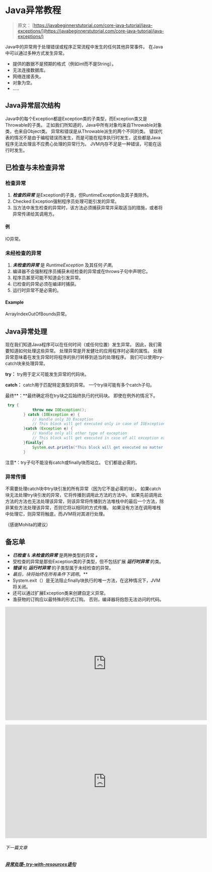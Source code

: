 # Java异常教程

> 原文： [https://javabeginnerstutorial.com/core-java-tutorial/java-exceptions/](https://javabeginnerstutorial.com/core-java-tutorial/java-exceptions/)

Java中的异常用于处理错误或程序正常流程中发生的任何其他异常事件。 在Java中可以通过多种方式发生异常。

*   提供的数据不是预期的格式（例如int而不是String）。
*   无法连接数据库。
*   网络连接丢失。
*   对象为空。
*   …..

## Java异常层次结构

Java中的每个Exception都是Exception类的子类型，而Exception类又是Throwable的子类。 正如我们所知道的，Java中所有对象均来自Throwable对象类，也来自Object类。 异常和错误是从Throwable派生的两个不同的类。 错误代表的情况不是由于编程错误而发生，而是可能在程序执行时发生，这些都是Java程序无法处理且不应费心处理的异常行为。 JVM内存不足是一种错误，可能在运行时发生。

## 已检查与未检查异常

### 检查异常

1.  ***检查的异常*** 是Exception的子类，但RuntimeException及其子类除外。
2.  Checked Exception强制程序员处理可能引发的异常。
3.  当方法中发生检查的异常时，该方法必须捕获异常并采取适当的措施，或者将异常传递给其调用方。

#### 例

IO异常。

### 未经检查的异常

1.  ***未检查的异常*** 是 *RuntimeException* 及其任何*子类*。
2.  编译器不会强制程序员捕获未经检查的异常或在throws子句中声明它。
3.  程序员甚至可能不知道会引发异常。
4.  已检查的异常必须在编译时捕获。
5.  运行时异常不是必需的。

#### Example

ArrayIndexOutOfBounds异常。

## Java异常处理

现在我们知道Java程序可以在任何时间（或任何位置）发生异常。 因此，我们需要知道如何处理这些异常。 处理异常是开发健壮的应用程序时必需的属性。 处理异常意味着在发生异常时将程序的执行转移到适当的处理程序。 我们可以使用try-catch块来处理异常。

**try：** try用于定义可能发生异常的代码块。

**catch：** catch用于匹配特定类型的异常。 一个try块可能有多个catch子句。

最终**：**最终确定将在try块之后始终执行的代码块。 即使在例外的情况下。

```java
 try {
			throw new IOException();
		} catch (IOException e) {
			// Handle only IO Exception
			// This block will get executed only in case of IOException
		}catch (Exception e) {
			// Handle only all other type of exception
			// This block will get executed in case of all exception except IOException
		}finally{
			System.out.println("This block will get executed no matter exception occur or not");
		}
```

注意*：try子句不能没有catch或finally块而站立。 它们都是必需的。

### 异常传播

不需要处理catch块中try块引发的所有异常（因为它不是必需的块）。 如果catch块无法处理try块引发的异常，它将传播到调用此方法的方法中。 如果先前调用此方法的方法也无法处理该异常，则该异常将传播到方法堆栈中的最后一个方法，除非某些方法处理该异常，否则它将以相同的方式传播。 如果没有方法在调用堆栈中处理它，则异常将触底，而JVM将对其进行处理。

（感谢Mohita的建议）

## 备忘单

*   ***已检查*** & ***未检查的异常*** 是两种类型的异常 ***。***
*   受检查的异常是那些Exception类的子类型，但不包括扩展 ***运行时异常*** 的类。
*   ***错误*** 和 ***运行时异常*** 的子类型属于未经检查的异常。
*   *最后，*块将始终在所有条件下调用**。**
*   System.exit（）是无法阻止finally块执行的唯一方法，在这种情况下，JVM将关闭。
*   还可以通过扩展Exception类来创建自定义异常。
*   渔获物的订购应以最特殊的形式订购。 否则，编译器将抱怨无法访问的代码。

<noscript><iframe allow="accelerometer; autoplay; encrypted-media; gyroscope; picture-in-picture" allowfullscreen="" frameborder="0" height="360" src="https://www.youtube.com/embed/bpHcP14Onp4?start=1&amp;feature=oembed" title="Java Try Catch Finally" width="640"></iframe></noscript>

<noscript><iframe allow="accelerometer; autoplay; encrypted-media; gyroscope; picture-in-picture" allowfullscreen="" frameborder="0" height="360" src="https://www.youtube.com/embed/bYY6SWnMpz4?start=1&amp;feature=oembed" title="Java Exception hierarchy" width="640"></iframe></noscript>

###### 下一篇文章

##### [异常处理– try-with-resources语句](https://javabeginnerstutorial.com/core-java-tutorial/exception-handling-try-resources/ "Exception Handling – The try-with-resources statement")